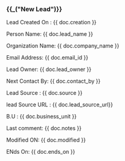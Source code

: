 <h3>{{_("New Lead")}}</h3>

<P>Lead Created On : {{ doc.creation }}</P>
<p>Person Name: {{ doc.lead_name }}</p>
<p>Organization Name: {{ doc.company_name }}</p>
<p>Email Address: {{ doc.email_id }}</p>
<p>Lead Owner: {{ doc.lead_owner }}</p>
<p>Next Contact By: {{ doc.contact_by }}</p>
<p>Lead Source : {{ doc.source }}</p>
<p>lead Source URL : {{ doc.lead_source_url}}</p>
<p>B.U : {{ doc.business_unit }}</p>
<P>Last comment: {{ doc.notes }}</P>
<P>Modified ON: {{ doc.modified }}</P>
<P>ENds On: {{ doc.ends_on }}</P>
